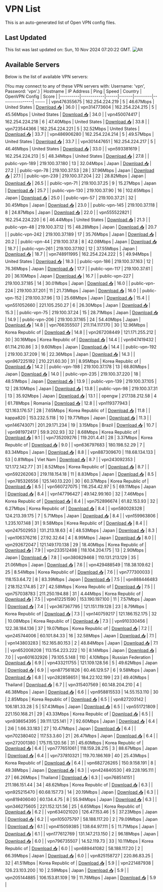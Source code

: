 # VPN List

This is an auto-generated list of Open VPN config files.

## Last Updated

This list was last updated on: Sun, 10 Nov 2024 07:20:22 GMT.
![Alt](https://repobeats.axiom.co/api/embed/186b98318ef1479477931607c1ad7d823f12451f.svg "Repobeats analytics image")

## Available Servers

Below is the list of available VPN servers:

(You may connect to any of these VPN servers with: Username: 'vpn', Password: 'vpn'.)
| Hostname | IP Address | Ping | Speed | Country | OpenVPN Config | Score |
|----------|------------|------|-------|---------|----------------| ----- |
| vpn476355675 | 162.254.224.219 | 5 | 46.67Mbps | United States | [Download 📥](./configs/server_0_US.ovpn) | 36.0 |
| vpn314773604 | 162.254.224.215 | 5 | 45.56Mbps | United States | [Download 📥](./configs/server_1_US.ovpn) | 34.0 |
| vpn450074417 | 162.254.224.218 | 6 | 47.40Mbps | United States | [Download 📥](./configs/server_2_US.ovpn) | 33.8 |
| vpn723544366 | 162.254.224.221 | 5 | 32.52Mbps | United States | [Download 📥](./configs/server_3_US.ovpn) | 33.7 |
| vpn486906280 | 162.254.224.214 | 5 | 49.57Mbps | United States | [Download 📥](./configs/server_4_US.ovpn) | 33.7 |
| vpn301447651 | 162.254.224.217 | 5 | 46.46Mbps | United States | [Download 📥](./configs/server_5_US.ovpn) | 33.0 |
| vpn593381619 | 162.254.224.213 | 5 | 48.34Mbps | United States | [Download 📥](./configs/server_6_US.ovpn) | 27.8 |
| public-vpn-189 | 219.100.37.180 | 13 | 32.04Mbps | Japan | [Download 📥](./configs/server_7_JP.ovpn) | 27.2 |
| public-vpn-78 | 219.100.37.53 | 28 | 37.96Mbps | Japan | [Download 📥](./configs/server_8_JP.ovpn) | 27.1 |
| public-vpn-239 | 219.100.37.204 | 22 | 28.82Mbps | Japan | [Download 📥](./configs/server_9_JP.ovpn) | 26.5 |
| public-vpn-71 | 219.100.37.25 | 9 | 15.27Mbps | Japan | [Download 📥](./configs/server_10_JP.ovpn) | 25.7 |
| public-vpn-130 | 219.100.37.90 | 16 | 102.65Mbps | Japan | [Download 📥](./configs/server_11_JP.ovpn) | 25.0 |
| public-vpn-57 | 219.100.37.21 | 32 | 30.45Mbps | Japan | [Download 📥](./configs/server_12_JP.ovpn) | 23.0 |
| public-vpn-145 | 219.100.37.118 | 8 | 24.87Mbps | Japan | [Download 📥](./configs/server_13_JP.ovpn) | 22.0 |
| vpn555522821 | 162.254.224.220 | 6 | 46.44Mbps | United States | [Download 📥](./configs/server_14_US.ovpn) | 21.3 |
| public-vpn-48 | 219.100.37.12 | 15 | 48.28Mbps | Japan | [Download 📥](./configs/server_15_JP.ovpn) | 20.7 |
| public-vpn-242 | 219.100.37.189 | 17 | 35.76Mbps | Japan | [Download 📥](./configs/server_16_JP.ovpn) | 20.2 |
| public-vpn-44 | 219.100.37.8 | 8 | 42.08Mbps | Japan | [Download 📥](./configs/server_17_JP.ovpn) | 18.7 |
| public-vpn-261 | 219.100.37.192 | 12 | 37.55Mbps | Japan | [Download 📥](./configs/server_18_JP.ovpn) | 18.7 |
| vpn748911995 | 162.254.224.222 | 5 | 49.94Mbps | United States | [Download 📥](./configs/server_19_US.ovpn) | 18.3 |
| public-vpn-186 | 219.100.37.163 | 12 | 76.36Mbps | Japan | [Download 📥](./configs/server_20_JP.ovpn) | 17.7 |
| public-vpn-117 | 219.100.37.61 | 20 | 36.10Mbps | Japan | [Download 📥](./configs/server_21_JP.ovpn) | 16.7 |
| public-vpn-227 | 219.100.37.185 | 14 | 30.01Mbps | Japan | [Download 📥](./configs/server_22_JP.ovpn) | 16.0 |
| public-vpn-224 | 219.100.37.201 | 11 | 21.73Mbps | Japan | [Download 📥](./configs/server_23_JP.ovpn) | 16.0 |
| public-vpn-152 | 219.100.37.96 | 13 | 25.68Mbps | Japan | [Download 📥](./configs/server_24_JP.ovpn) | 15.4 |
| vpn551052660 | 221.105.250.27 | 6 | 26.30Mbps | Japan | [Download 📥](./configs/server_25_JP.ovpn) | 15.3 |
| public-vpn-75 | 219.100.37.24 | 15 | 28.71Mbps | Japan | [Download 📥](./configs/server_26_JP.ovpn) | 14.9 |
| public-vpn-206 | 219.100.37.165 | 24 | 54.40Mbps | Japan | [Download 📥](./configs/server_27_JP.ovpn) | 14.8 |
| vpn766355507 | 211.114.117.170 | 30 | 12.96Mbps | Korea Republic of | [Download 📥](./configs/server_28_KR.ovpn) | 14.8 |
| vpn267208449 | 121.171.255.212 | 30 | 30.16Mbps | Korea Republic of | [Download 📥](./configs/server_29_KR.ovpn) | 14.4 |
| vpn947419432 | 61.114.210.86 | 3 | 9.60Mbps | Japan | [Download 📥](./configs/server_30_JP.ovpn) | 14.4 |
| public-vpn-192 | 219.100.37.209 | 16 | 22.36Mbps | Japan | [Download 📥](./configs/server_31_JP.ovpn) | 14.3 |
| vpn967225192 | 210.221.60.30 | 31 | 8.95Mbps | Korea Republic of | [Download 📥](./configs/server_32_KR.ovpn) | 14.2 |
| public-vpn-198 | 219.100.37.178 | 13 | 68.80Mbps | Japan | [Download 📥](./configs/server_33_JP.ovpn) | 14.0 |
| public-vpn-235 | 219.100.37.220 | 18 | 48.51Mbps | Japan | [Download 📥](./configs/server_34_JP.ovpn) | 13.9 |
| public-vpn-139 | 219.100.37.105 | 12 | 28.10Mbps | Japan | [Download 📥](./configs/server_35_JP.ovpn) | 13.8 |
| public-vpn-98 | 219.100.37.31 | 13 | 35.92Mbps | Japan | [Download 📥](./configs/server_36_JP.ovpn) | 13.1 |
| opengw | 217.138.212.58 | 4 | 61.78Mbps | Romania | [Download 📥](./configs/server_37_RO.ovpn) | 12.8 |
| vpn119377943 | 121.163.176.57 | 28 | 7.65Mbps | Korea Republic of | [Download 📥](./configs/server_38_KR.ovpn) | 11.8 |
| kappa820 | 153.232.5.118 | 10 | 19.77Mbps | Japan | [Download 📥](./configs/server_39_JP.ovpn) | 11.3 |
| vpn146743071 | 201.29.171.234 | 19 | 3.15Mbps | Brazil | [Download 📥](./configs/server_40_BR.ovpn) | 10.7 |
| vpn981972417 | 59.9.202.93 | 32 | 8.68Mbps | Korea Republic of | [Download 📥](./configs/server_41_KR.ovpn) | 9.1 |
| vpn735209276 | 119.201.4.41 | 28 | 3.37Mbps | Korea Republic of | [Download 📥](./configs/server_42_KR.ovpn) | 9.0 |
| vpn636797683 | 180.198.52.29 | 7 | 83.34Mbps | Japan | [Download 📥](./configs/server_43_JP.ovpn) | 8.8 |
| vpn887309670 | 118.68.134.133 | 53 | 0.81Mbps | Viet Nam | [Download 📥](./configs/server_44_VN.ovpn) | 8.7 |
| vpn243092353 | 121.172.142.77 | 31 | 8.52Mbps | Korea Republic of | [Download 📥](./configs/server_45_KR.ovpn) | 8.7 |
| vpn592262063 | 219.118.154.18 | 11 | 8.83Mbps | Japan | [Download 📥](./configs/server_46_JP.ovpn) | 8.5 |
| vpn785326556 | 125.140.13.220 | 30 | 60.37Mbps | Korea Republic of | [Download 📥](./configs/server_47_KR.ovpn) | 8.5 |
| vpn560727075 | 116.254.42.97 | 5 | 69.11Mbps | Japan | [Download 📥](./configs/server_48_JP.ovpn) | 8.4 |
| vpn147796427 | 49.142.99.160 | 32 | 7.46Mbps | Korea Republic of | [Download 📥](./configs/server_49_KR.ovpn) | 8.4 |
| vpn752896674 | 61.82.153.93 | 32 | 6.27Mbps | Korea Republic of | [Download 📥](./configs/server_50_KR.ovpn) | 8.4 |
| vpn580028328 | 124.213.39.175 | 7 | 5.71Mbps | Japan | [Download 📥](./configs/server_51_JP.ovpn) | 8.4 |
| vpn159963806 | 1.235.107.148 | 31 | 9.58Mbps | Korea Republic of | [Download 📥](./configs/server_52_KR.ovpn) | 8.4 |
| vpn247502953 | 131.213.18.63 | 4 | 48.53Mbps | Japan | [Download 📥](./configs/server_53_JP.ovpn) | 8.3 |
| vpn106376216 | 27.92.32.64 | 4 | 8.99Mbps | Japan | [Download 📥](./configs/server_54_JP.ovpn) | 8.0 |
| vpn292672047 | 121.149.170.138 | 29 | 18.40Mbps | Korea Republic of | [Download 📥](./configs/server_55_KR.ovpn) | 7.9 |
| vpn233512498 | 118.104.204.175 | 13 | 2.90Mbps | Japan | [Download 📥](./configs/server_56_JP.ovpn) | 7.8 |
| vpn380829468 | 110.131.213.129 | 35 | 21.06Mbps | Japan | [Download 📥](./configs/server_57_JP.ovpn) | 7.6 |
| vpn429488549 | 118.38.109.62 | 25 | 8.54Mbps | Korea Republic of | [Download 📥](./configs/server_58_KR.ovpn) | 7.6 |
| vpn777300033 | 118.153.64.72 | 8 | 83.39Mbps | Japan | [Download 📥](./configs/server_59_JP.ovpn) | 7.5 |
| vpn888446483 | 218.152.174.85 | 27 | 42.58Mbps | Korea Republic of | [Download 📥](./configs/server_60_KR.ovpn) | 7.5 |
| vpn757038783 | 211.250.194.88 | 31 | 4.44Mbps | Korea Republic of | [Download 📥](./configs/server_61_KR.ovpn) | 7.5 |
| vpn412251590 | 153.190.197.100 | 11 | 7.57Mbps | Japan | [Download 📥](./configs/server_62_JP.ovpn) | 7.4 |
| vpn367367795 | 121.151.119.128 | 23 | 8.79Mbps | Korea Republic of | [Download 📥](./configs/server_63_KR.ovpn) | 7.3 |
| vpn140759217 | 121.186.152.175 | 32 | 10.08Mbps | Korea Republic of | [Download 📥](./configs/server_64_KR.ovpn) | 7.3 |
| vpn910330456 | 122.38.184.136 | 37 | 19.07Mbps | Korea Republic of | [Download 📥](./configs/server_65_KR.ovpn) | 7.2 |
| vpn245744006 | 60.101.84.33 | 16 | 32.58Mbps | Japan | [Download 📥](./configs/server_66_JP.ovpn) | 7.1 |
| vpn143803283 | 152.165.80.153 | 2 | 48.84Mbps | Japan | [Download 📥](./configs/server_67_JP.ovpn) | 7.1 |
| vpn652008208 | 113.154.223.222 | 10 | 8.14Mbps | Japan | [Download 📥](./configs/server_68_JP.ovpn) | 7.0 |
| vpn601632926 | 79.105.5.148 | 110 | 4.10Mbps | Russian Federation | [Download 📥](./configs/server_69_RU.ovpn) | 6.9 |
| vpn433211755 | 121.109.128.56 | 5 | 49.62Mbps | Japan | [Download 📥](./configs/server_70_JP.ovpn) | 6.9 |
| vpn877561826 | 60.46.129.57 | 6 | 9.58Mbps | Japan | [Download 📥](./configs/server_71_JP.ovpn) | 6.8 |
| vpn282858651 | 184.22.102.199 | 23 | 49.40Mbps | Thailand | [Download 📥](./configs/server_72_TH.ovpn) | 6.7 |
| vpn315407569 | 60.148.204.210 | 4 | 46.38Mbps | Japan | [Download 📥](./configs/server_73_JP.ovpn) | 6.6 |
| vpn958815533 | 14.55.153.110 | 30 | 2.85Mbps | Korea Republic of | [Download 📥](./configs/server_74_KR.ovpn) | 6.5 |
| vpn827203142 | 106.181.33.28 | 5 | 57.43Mbps | Japan | [Download 📥](./configs/server_75_JP.ovpn) | 6.5 |
| vpn551721809 | 221.150.168.21 | 29 | 43.33Mbps | Korea Republic of | [Download 📥](./configs/server_76_KR.ovpn) | 6.5 |
| vpn938654395 | 39.111.125.141 | 7 | 92.60Mbps | Japan | [Download 📥](./configs/server_77_JP.ovpn) | 6.4 |
| 2i6 | 1.66.33.183 | 27 | 10.47Mbps | Japan | [Download 📥](./configs/server_78_JP.ovpn) | 6.4 |
| vpn702380402 | 117.53.3.60 | 21 | 26.47Mbps | Japan | [Download 📥](./configs/server_79_JP.ovpn) | 6.4 |
| vpn272001380 | 175.115.120.56 | 31 | 45.60Mbps | Korea Republic of | [Download 📥](./configs/server_80_KR.ovpn) | 6.4 |
| vpn777651061 | 118.159.28.215 | 3 | 88.67Mbps | Japan | [Download 📥](./configs/server_81_JP.ovpn) | 6.4 |
| vpn737810321 | 119.70.186.169 | 40 | 25.43Mbps | Korea Republic of | [Download 📥](./configs/server_82_KR.ovpn) | 6.4 |
| vpn682726265 | 150.9.158.191 | 8 | 49.38Mbps | Japan | [Download 📥](./configs/server_83_JP.ovpn) | 6.3 |
| vpn424840530 | 49.228.195.111 | 27 | 66.26Mbps | Thailand | [Download 📥](./configs/server_84_TH.ovpn) | 6.3 |
| vpn768514151 | 211.186.151.44 | 34 | 48.62Mbps | Korea Republic of | [Download 📥](./configs/server_85_KR.ovpn) | 6.3 |
| vpn925215470 | 60.68.157.73 | 14 | 20.19Mbps | Japan | [Download 📥](./configs/server_86_JP.ovpn) | 6.3 |
| vpn819406040 | 60.134.4.75 | 8 | 55.94Mbps | Japan | [Download 📥](./configs/server_87_JP.ovpn) | 6.3 |
| vpn346275605 | 221.152.121.56 | 25 | 6.65Mbps | Korea Republic of | [Download 📥](./configs/server_88_KR.ovpn) | 6.2 |
| vpn634021020 | 126.47.153.46 | 5 | 37.23Mbps | Japan | [Download 📥](./configs/server_89_JP.ovpn) | 6.2 |
| vpn105075797 | 58.188.117.20 | 2 | 79.09Mbps | Japan | [Download 📥](./configs/server_90_JP.ovpn) | 6.1 |
| vpn415059385 | 138.64.97.111 | 5 | 11.71Mbps | Japan | [Download 📥](./configs/server_91_JP.ovpn) | 6.1 |
| vpn177612769 | 131.147.213.150 | 2 | 96.18Mbps | Japan | [Download 📥](./configs/server_92_JP.ovpn) | 6.0 |
| vpn796735507 | 14.52.119.73 | 33 | 10.11Mbps | Korea Republic of | [Download 📥](./configs/server_93_KR.ovpn) | 6.0 |
| vpn689441082 | 58.188.117.20 | 2 | 66.39Mbps | Japan | [Download 📥](./configs/server_94_JP.ovpn) | 6.0 |
| vpn825158727 | 220.86.83.25 | 32 | 41.51Mbps | Korea Republic of | [Download 📥](./configs/server_95_KR.ovpn) | 5.9 |
| vpn221487938 | 126.23.103.200 | 10 | 2.59Mbps | Japan | [Download 📥](./configs/server_96_JP.ovpn) | 5.9 |
| vpn205144885 | 106.153.81.109 | 19 | 11.78Mbps | Japan | [Download 📥](./configs/server_97_JP.ovpn) | 5.9 |
